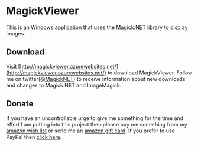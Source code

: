 # MagickViewer

This is an Windows application that uses the [Magick.NET](https://github.com/dlemstra/Magick.NET) library to display images.

## Download
Visit [http://magickviewer.azurewebsites.net/](http://magickviewer.azurewebsites.net/) to download MagickViewer. Follow me on twitter([@MagickNET](https://twitter.com/MagickNET)) to receive information about new downloads and changes to Magick.NET and ImageMagick.

## Donate

If you have an uncontrollable urge to give me something for the time and effort I am putting into this project then please buy me something from my [amazon wish list](http://www.amazon.de/registry/wishlist/2XFZAC3J04WAY) or send me an [amazon gift card](https://www.amazon.de/Amazon-Gutschein-per-E-Mail-Amazon/dp/B0054PDOV8). If you prefer to use PayPal then [click here](https://www.paypal.me/DirkLemstra).
